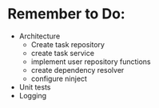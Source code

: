 # Remember to Do:
- Architecture
  * Create task repository
  * create task service
  * implement user repository functions
  * create dependency resolver
  * configure ninject
- Unit tests
- Logging
